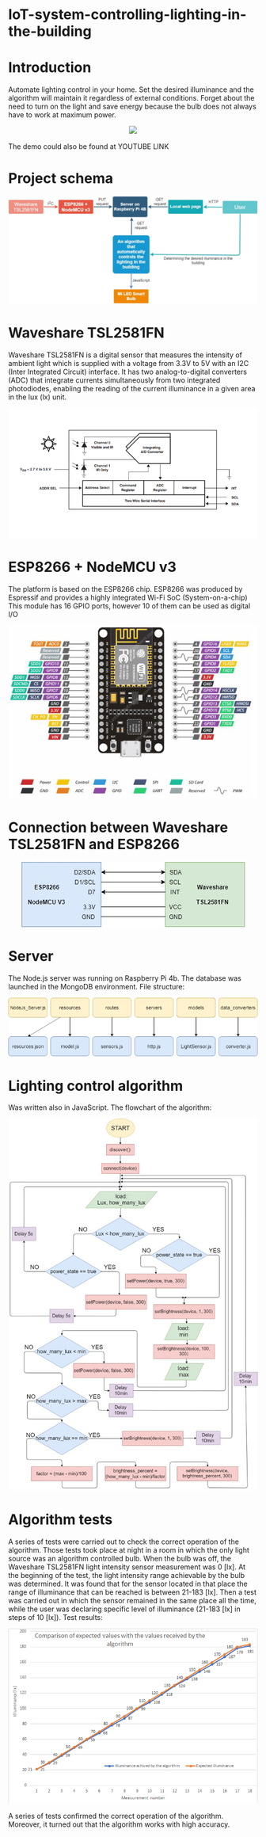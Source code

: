 # IoT-system-controlling-lighting-in-the-building

# Introduction
Automate lighting control in your home. Set the desired illuminance and the algorithm will maintain it regardless of external conditions.
Forget about the need to turn on the light and save energy because the bulb does not always have to work at maximum power. 

<p align="center">
  <img src="demo/demo.gif">
</p>

The demo could also be found at YOUTUBE LINK

# Project schema
<p align="center">
  <img src="images/project_schema.jpg">
</p>

# Waveshare TSL2581FN
Waveshare TSL2581FN is a digital sensor that measures the intensity of ambient light which is supplied with a voltage from 3.3V to 5V with an I2C (Inter Integrated Circuit) interface. It has two analog-to-digital converters (ADC) that integrate currents simultaneously from two integrated photodiodes, enabling the reading of the current illuminance in a given area in the lux (lx) unit.

<p align="center">
  <img src="images/Waveshare.png">
</p>

# ESP8266 + NodeMCU v3
The platform is based on the ESP8266 chip. ESP8266 was produced by Espressif and provides a highly integrated Wi-Fi SoC (System-on-a-chip)
This module has 16 GPIO ports, however 10 of them can be used as digital I/O

<p align="center">
  <img src="images/Esp8266.png">
</p>


# Connection between Waveshare TSL2581FN and ESP8266
<p align="center">
  <img src="images/Wi-FI_LightSensor.jpg">
</p>

# Server
The Node.js server was running on Raspberry Pi 4b. The database was launched in the MongoDB environment. 
File structure: 

<p align="center">
  <img src="images/files_structure.jpg">
</p>

# Lighting control algorithm
Was written also in JavaScript. The flowchart of the algorithm:

<p align="center">
  <img src="images/flowchart.jpg">
</p>

# Algorithm tests
A series of tests were carried out to check the correct operation of the algorithm. 
Those tests took place at night in a room in which the only light source was an algorithm controlled bulb. 
When the bulb was off, the Waveshare TSL2581FN light intensity sensor measurement was 0 [lx]. 
At the beginning of the test, the light intensity range achievable by the bulb was determined.
It was found that for the sensor located in that place the range of illuminance that can be reached is between 21-183 [lx].
Then a test was carried out in which the sensor remained in the same place all the time, 
while the user was declaring specific level of illuminance (21-183 [lx] in steps of 10 [lx]).
Test results:

<p align="center">
  <img src="images/Algorithm_test.png">
</p>


A series of tests confirmed the correct operation of the algorithm. Moreover, it turned out that the algorithm works with high accuracy.


